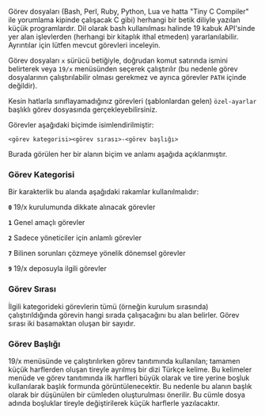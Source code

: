 Görev dosyaları (Bash, Perl, Ruby, Python, Lua ve hatta "Tiny C Compiler" ile
yorumlama kipinde çalışacak C gibi) herhangi bir betik diliyle yazılan küçük
programlardır.  Dil olarak bash kullanılması halinde 19 kabuk API'sinde yer alan
işlevlerden (herhangi bir kitaplık ithal etmeden) yararlanılabilir.  Ayrıntılar
için lütfen mevcut görevleri inceleyin.

Görev dosyaları `x` sürücü betiğiyle, doğrudan komut satırında ismini belirterek
veya `19/x` menüsünden seçerek çalıştırılır (bu nedenle görev dosyalarının
çalıştırılabilir olması gerekmez ve ayrıca görevler `PATH` içinde değildir).

Kesin hatlarla sınıflayamadığınız görevleri (şablonlardan gelen) `özel-ayarlar`
başlıklı görev dosyasında gerçekleyebilirsiniz.

Görevler aşağıdaki biçimde isimlendirilmiştir:

    <görev kategorisi><görev sırası>-<görev başlığı>

Burada görülen her bir alanın biçim ve anlamı  aşağıda açıklanmıştır.

### Görev Kategorisi

Bir karakterlik bu alanda aşağıdaki rakamlar kullanılmalıdır:

**`0`** 19/x kurulumunda dikkate alınacak görevler

**`1`** Genel amaçlı görevler

**`2`** Sadece yöneticiler için anlamlı görevler

**`7`** Bilinen sorunları çözmeye yönelik dönemsel görevler

**`9`** 19/x deposuyla ilgili görevler

### Görev Sırası

İlgili kategorideki görevlerin tümü (örneğin kurulum sırasında)
çalıştırıldığında görevin hangi sırada çalışacağını bu alan belirler.  Görev
sırası iki basamaktan oluşan bir sayıdır.

### Görev Başlığı

19/x menüsünde ve çalıştırılırken görev tanıtımında kullanılan; tamamen küçük
harflerden oluşan tireyle ayrılmış bir dizi Türkçe kelime.  Bu kelimeler menüde
ve görev tanıtımında ilk harfleri büyük olarak ve tire yerine boşluk
kullanılarak başlık formunda görüntülenecektir.  Bu nedenle bu alanın başlık
olarak bir düşünülen bir cümleden oluşturulması önerilir.  Bu cümle dosya adında
boşluklar tireyle değiştirilerek küçük harflerle yazılacaktır.

